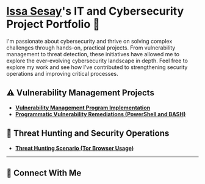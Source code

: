 # <a href="https://www.linkedin.com/in/issa-sesay/">Issa Sesay</a>'s IT and Cybersecurity Project Portfolio 🔐

I'm passionate about cybersecurity and thrive on solving complex challenges through hands-on, practical projects. From vulnerability management to threat detection, these initiatives have allowed me to explore the ever-evolving cybersecurity landscape in depth. Feel free to explore my work and see how I've contributed to strengthening security operations and improving critical processes.


## ⚠️ Vulnerability Management Projects

- **[Vulnerability Management Program Implementation](https://github.com/issapsesay1/Vulnerability-management/tree/main)**
- **[Programmatic Vulnerability Remediations (PowerShell and BASH)](https://github.com/joshcybertest/programmatic-vulnerability-remediations)**

## 🚨 Threat Hunting and Security Operations

- **[Threat Hunting Scenario (Tor Browser Usage)](https://github.com/joshmadakor0/threat-hunting-scenario-tor)**

<hr/>

## 🤳 Connect With Me

[linkedin]: https://www.linkedin.com/in/issa-sesay-b83144247

<!--
<img width="35" alt="image" src="https://github.com/user-attachments/assets/2f41c7cd-5ea8-4475-b451-a37161b6c3fb"> 
<img width="35" alt="image" src="https://github.com/user-attachments/assets/77649969-9910-4994-8b96-74a116cfb2a8">
-->
